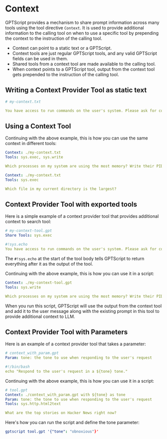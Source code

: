 # Context

GPTScript provides a mechanism to share prompt information across many tools using the tool directive `Context`.
It is used to provide additional information to the calling tool on when to use a specific tool by prepending the context to the instruction of the calling tool.

- Context can point to a static text or a GPTScript.
- Context tools are just regular GPTScript tools, and any valid GPTScript fields can be used in them.
- Shared tools from a context tool are made available to the calling tool.
- When context points to a GPTScript tool, output from the context tool gets prepended to the instruction of the calling tool.

## Writing a Context Provider Tool as static text

```yaml
# my-context.txt

You have access to run commands on the user's system. Please ask for confirmation from the user before running a command.

```

## Using a Context Tool

Continuing with the above example, this is how you can use the same context in different tools:

```yaml
Context: ./my-context.txt
Tools: sys.exec, sys.write

Which processes on my system are using the most memory? Write their PIDs to a file called pids.txt.
```

```yaml
Context: ./my-context.txt
Tools: sys.exec

Which file in my current directory is the largest?
```

## Context Provider Tool with exported tools

Here is a simple example of a context provider tool that provides additional context to search tool:

```yaml
# my-context-tool.gpt
Share Tools: sys.exec

#!sys.echo
You have access to run commands on the user's system. Please ask for confirmation from the user before running a command.

```

The `#!sys.echo` at the start of the tool body tells GPTScript to return everything after it as the output of the tool. 

Continuing with the above example, this is how you can use it in a script:

```yaml
Context: ./my-context-tool.gpt
Tools: sys.write

Which processes on my system are using the most memory? Write their PIDs to a file called pids.txt.
```

When you run this script, GPTScript will use the output from the context tool and add it to the user message along with the 
existing prompt in this tool to provide additional context to LLM.

## Context Provider Tool with Parameters

Here is an example of a context provider tool that takes a parameter:

```yaml
# context_with_param.gpt
Param: tone: the tone to use when responding to the user's request

#!/bin/bash
echo "Respond to the user's request in a ${tone} tone."

```

Continuing with the above example, this is how you can use it in a script:

```yaml
# tool.gpt
Context: ./context_with_param.gpt with ${tone} as tone
Param: tone: the tone to use when responding to the user's request
Tools: sys.http.html2text

What are the top stories on Hacker News right now?

```

Here's how you can run the script and define the tone parameter:

```yaml
gptscript tool.gpt '{"tone": "obnoxious"}'
```
